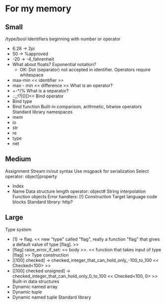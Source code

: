 # For my memory

## Small

/type/bool
Identifiers beginning with number or operator
* 6.28 -> 2pi
* 50 -> %approved
* -20 -> -4_fahrenheit
* What about floats? Exponential notation?
  * OK: Dot (separator) not accepted in identifier.
Operators require whitespace
* max-min << identifier >>
* max - min << difference >>
What is an operator?
* +-*/%
What is a separator?
* .:,;!?|()[]<>
Bind operator
* Bind type
* Bind function
Built-in comparison, arithmetic, bitwise operators
Standard library namespaces
* mem
* io
* str
* re
* type
* net

## Medium

Assignment
Stream in/out syntax
Use msgpack for serialization
Select operator: object|property
* Index
* Name
Data structure length operator: object#
String interpolation
Function objects
Error handlers: [!]
Construction
Target language code blocks
Standard library: http?

## Large

Type system
* [1] -> flag. << new "type" called "flag", really a function "flag" that gives a default value of type [flag]. >>
* [flag] raise_error_if_set: << body >>. << function that takes input of type [flag] >>
Type construction
* [[100] checked] -> checked_integer_that_can_hold_only_-100_to_100 << Checked<100> >> 
* [[100] checked unsigned] -> checked_integer_that_can_hold_only_0_to_100 << Checked<100, 0> >> 
Built-in data structures
* Dynamic named array
* Dynamic tuple
* Dynamic named tuple
Standard library
